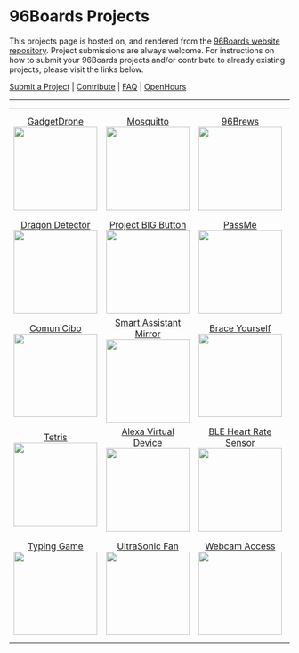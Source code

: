 # 96Boards Projects

This projects page is hosted on, and rendered from the [96Boards website repository](https://github.com/96boards/website/tree/master/96Boards.org/Projects). Project submissions are always welcome. For instructions on how to submit your 96Boards projects and/or contribute to already existing projects, please visit the links below.

[Submit a Project](SUBMIT.md) | [Contribute](CONTRIBUTE.md) | [FAQ](FAQ.md) | [OpenHours](http://www.96boards.org/openhours/)

***

<table align="center">
<tr>
    <td align="center"><a href="GadgetDrone/README.md">GadgetDrone</a><br><img src="https://github.com/96boards/website/blob/master/96boards.org/Projects/GadgetDrone/Images/DroneKit_BOM.png?raw=true" data-canonical-src="https://github.com/96boards/website/blob/master/96boards.org/Projects/GadgetDrone/Images/DroneKit_BOM.png?raw=true" width="150" height="150" /></td>

<td align="center"><a href="Mosquitto/README.md">Mosquitto</a><br><img src="https://github.com/96boards/website/blob/master/96boards.org/Projects/Mosquitto/Images/MQTT_FrontPage.png?raw=true" data-canonical-src="https://github.com/96boards/website/blob/master/96boards.org/Projects/Mosquitto/Images/MQTT_FrontPage.png?raw=true" width="150" height="150" /></td>

<td align="center"><a href="96Brews/README.md">96Brews</a><br><img src="https://github.com/96boards/website/blob/master/96boards.org/Projects/96Brews/Images/96Brews_FrontPage.png?raw=true" data-canonical-src="https://github.com/96boards/website/blob/master/96boards.org/Projects/96Brews/Images/96Brews_FrontPage.png?raw=true" width="150" height="150" /></td>

<td align="center"><a href="KVM/README.md">KVM</a><br><img src="https://github.com/96boards/website/blob/master/96boards.org/Projects/KVM/Images/KVM_FrontPage.png?raw=true" data-canonical-src="https://github.com/96boards/website/blob/master/96boards.org/Projects/KVM/Images/KVM_FrontPage.png?raw=true" width="150" height="150" /></td>

<td align="center"><a href="Docker96BoardsCE/README.md">Docker on 96Boards CE</a><br><img src="https://github.com/96boards/website/blob/master/96boards.org/Projects/Docker96BoardsCE/Images/Docker_FrontPage.jpg?raw=true" data-canonical-src="https://github.com/96boards/website/blob/master/96boards.org/Projects/Docker96BoardsCE/Images/Docker_FrontPage.jpg?raw=true" width="150" height="150" /></td>

</tr>

<tr>

<td align="center"><a href="DragonDetector/README.md">Dragon Detector</a><br><img src="https://github.com/96boards/website/blob/master/96boards.org/Projects/DragonDetector/Images/DragonDetector_FrontPage.png?raw=true" data-canonical-src="https://github.com/96boards/website/blob/master/96boards.org/Projects/DragonDetector/Images/DragonDetector_FrontPage.png?raw=true" width="150" height="150" /></td>

<td align="center"><a href="ProjectBIGButton/README.md">Project BIG Button</a><br><img src="https://github.com/96boards/website/blob/master/96boards.org/Projects/ProjectBIGButton/Images/ProjectBIGButton_FrontPage.png?raw=true" data-canonical-src="https://github.com/96boards/website/blob/master/96boards.org/Projects/ProjectBIGButton/Images/ProjectBIGButton_FrontPage.png?raw=true" width="150" height="150" /></td>

<td align="center"><a href="PassMe/README.md">PassMe</a><br><img src="https://github.com/96boards/website/blob/master/96boards.org/Projects/PassMe/Images/PassMe_FrontPage.png?raw=true" data-canonical-src="https://github.com/96boards/website/blob/master/96boards.org/Projects/PassMe/Images/PassMe_FrontPage.png?raw=true" width="150" height="150" /></td>

<td align="center"><a href="SmartBoiler/README.md">Smart Boiler</a><br><img src="https://github.com/96boards/website/blob/master/96boards.org/Projects/SmartBoiler/Images/SmartBoiler_FrontPage.png?raw=true" data-canonical-src="https://github.com/96boards/website/blob/master/96boards.org/Projects/SmartBoiler/Images/SmartBoiler_FrontPage.png?raw=true" width="150" height="150" /></td>

<td align="center"><a href="HomeLights/README.md">Home Lights</a><br><img src="https://github.com/96boards/website/blob/master/96boards.org/Projects/HomeLights/Images/HomeLights_FrontPage.png?raw=true" data-canonical-src="https://github.com/96boards/website/blob/master/96boards.org/Projects/HomeLights/Images/HomeLights_FrontPage.png?raw=true" width="150" height="150" /></td>

</tr>

<tr>

<td align="center"><a href="ComuniCibo/README.md">ComuniCibo</a><br><img src="https://github.com/96boards/website/blob/master/96boards.org/Projects/ComuniCibo/Images/ComuniCibo_FrontPage.png?raw=true" data-canonical-src="https://github.com/96boards/website/blob/master/96boards.org/Projects/ComuniCibo/Images/ComuniCibo_FrontPage.png?raw=true" width="150" height="150" /></td>

<td align="center"><a href="SAM/README.md">Smart Assistant Mirror</a><br><img src="https://github.com/96boards/website/blob/master/96boards.org/Projects/SAM/Images/SAM_FrontPage.png?raw=true" data-canonical-src="https://github.com/96boards/website/blob/master/96boards.org/Projects/SAM/Images/SAM_FrontPage.png?raw=true" width="150" height="150" /></td>

<td align="center"><a href="BraceYourself/README.md">Brace Yourself</a><br><img src="https://github.com/96boards/website/blob/master/96boards.org/Projects/BraceYourself/Images/BraceYourself_FrontPage.png?raw=true" data-canonical-src="https://github.com/96boards/website/blob/master/96boards.org/Projects/BraceYourself/Images/BraceYourself_FrontPage.png?raw=true" width="150" height="150" /></td>

<td align="center"><a href="SuperParking/README.md">Super Parking</a><br><img src="https://github.com/96boards/website/blob/master/96boards.org/Projects/SuperParking/Images/SuperParking_FrontPage.png?raw=true" data-canonical-src="https://github.com/96boards/website/blob/master/96boards.org/Projects/SuperParking/Images/SuperParking_FrontPage.png?raw=true" width="150" height="150" /></td>

<td align="center"><a href="SmartWeatherDisplaySystem/README.md">Weather Display</a><br><img src="https://github.com/96boards/website/blob/master/96boards.org/Projects/SmartWeatherDisplaySystem/Images/SmartWeather_FrontPage.png?raw=true" data-canonical-src="https://github.com/96boards/website/blob/master/96boards.org/Projects/SmartWeatherDisplaySystem/Images/SmartWeather_FrontPage.png?raw=true" width="150" height="150" /></td>

</tr>

<tr>

<td align="center"><a href="Tetris/README.md">Tetris</a><br><img src="https://github.com/96boards/website/blob/master/96boards.org/Projects/Tetris/Images/Tetris_FrontPage.png?raw=true" data-canonical-src="https://github.com/96boards/website/blob/master/96boards.org/Projects/Tetris/Images/Tetris_FrontPage.png?raw=true" width="150" height="150" /></td>

<td align="center"><a href="AmazonAlexaVirtualDevice/README.md">Alexa Virtual Device</a><br><img src="https://github.com/96boards/website/blob/master/96boards.org/Projects/AmazonAlexaVirtualDevice/Images/AmazonAlexa_FrontPage.png?raw=true" data-canonical-src="https://github.com/96boards/website/blob/master/96boards.org/Projects/AmazonAlexaVirtualDevice/Images/AmazonAlexa_FrontPage.png?raw=true" width="150" height="150" /></td>

<td align="center"><a href="EmulatorBLEHeartRateSensor/README.md">BLE Heart Rate Sensor</a><br><img src="https://github.com/96boards/website/blob/master/96boards.org/Projects/EmulatorBLEHeartRateSensor/Images/EmulatingBLEHeartRateSensor_FrontPage.png?raw=true" data-canonical-src="https://github.com/96boards/website/blob/master/96boards.org/Projects/EmulatorBLEHeartRateSensor/Images/EmulatingBLEHeartRateSensor_FrontPage.png?raw=true" width="150" height="150" /></td>

<td align="center"><a href="FlameRecognition/README.md">Flame Recognition</a><br><img src="https://github.com/96boards/website/blob/master/96boards.org/Projects/FlameRecognition/Images/FlameRecognition_FrontPage.png?raw=true" data-canonical-src="https://github.com/96boards/website/blob/master/96boards.org/Projects/FlameRecognition/Images/FlameRecognition_FrontPage.png?raw=true" width="150" height="150" /></td>

<td align="center"><a href="LaserImageingandModeling/README.md">Laser Image/Model</a><br><img src="https://github.com/96boards/website/blob/master/96boards.org/Projects/LaserImageingandModeling/Images/LaserImaging_FrontPage.png?raw=true" data-canonical-src="https://github.com/96boards/website/blob/master/96boards.org/Projects/LaserImageingandModeling/Images/LaserImaging_FrontPage.png?raw=true" width="150" height="150" /></td>

</tr>

<tr>

<td align="center"><a href="TypingGame/README.md">Typing Game</a><br><img src="https://github.com/96boards/website/blob/master/96boards.org/Projects/TypingGame/Images/TypingGame_FrontPage.png?raw=true" data-canonical-src="https://github.com/96boards/website/blob/master/96boards.org/Projects/TypingGame/Images/TypingGame_FrontPage.png?raw=true" width="150" height="150" /></td>

<td align="center"><a href="UltraSonicFan/README.md">UltraSonic Fan</a><br><img src="https://github.com/96boards/website/blob/master/96boards.org/Projects/UltraSonicFan/Images/UltraSonicFan_FrontPage.png?raw=true" data-canonical-src="https://github.com/96boards/website/blob/master/96boards.org/Projects/UltraSonicFan/Images/UltraSonicFan_FrontPage.png?raw=true" width="150" height="150" /></td>

<td align="center"><a href="WebcamBrowserAccess/README.md">Webcam Access</a><br><img src="https://github.com/96boards/website/blob/master/96boards.org/Projects/WebcamBrowserAccess/Images/BrowserWebcamAccess_FrontPage.png?raw=true" data-canonical-src="https://github.com/96boards/website/blob/master/96boards.org/Projects/WebcamBrowserAccess/Images/BrowserWebcamAccess_FrontPage.png?raw=true" width="150" height="150" /></td>

<td align="center"><a href="SUBMIT.md">Submit your project!</a><br><img src="" data-canonical-src="" width="150" height="150" /></td>

<td align="center"><a href="SUBMIT.md">Submit your project!</a><br><img src="" data-canonical-src="" width="150" height="150" /></td>

</tr>

</table>







